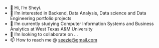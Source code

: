 - 👋 Hi, I’m Sheyi.
- 👀 I’m interested in Backend, Data Analysis, Data science and Data Engineering portfolio projects
- 🌱 I’m currently studying Computer Information Systems and Business Analytics at West Texas A&M University 
- 💞️ I’m looking to collaborate on ...
- 📫 How to reach me @ seezie@gmail.com

<!---
sheyijojo/sheyijojo is a ✨ special ✨ repository because its `README.md` (this file) appears on your GitHub profile.
You can click the Preview link to take a look at your changes.
--->

